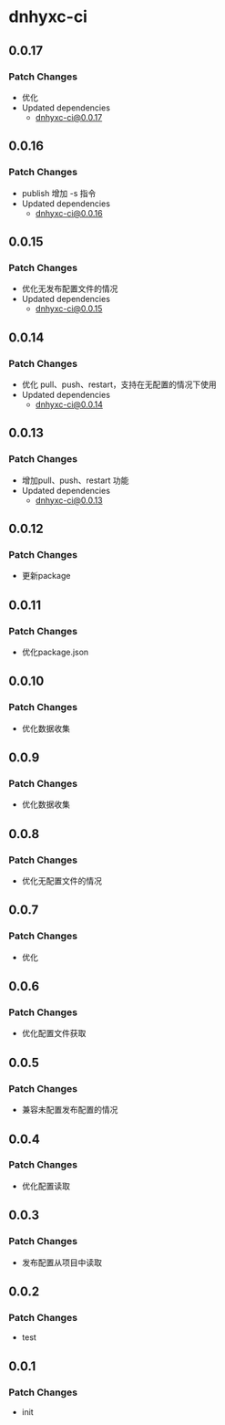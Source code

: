 # dnhyxc-ci

## 0.0.17

### Patch Changes

- 优化
- Updated dependencies
  - dnhyxc-ci@0.0.17

## 0.0.16

### Patch Changes

- publish 增加 -s 指令
- Updated dependencies
  - dnhyxc-ci@0.0.16

## 0.0.15

### Patch Changes

- 优化无发布配置文件的情况
- Updated dependencies
  - dnhyxc-ci@0.0.15

## 0.0.14

### Patch Changes

- 优化 pull、push、restart，支持在无配置的情况下使用
- Updated dependencies
  - dnhyxc-ci@0.0.14

## 0.0.13

### Patch Changes

- 增加pull、push、restart 功能
- Updated dependencies
  - dnhyxc-ci@0.0.13

## 0.0.12

### Patch Changes

- 更新package

## 0.0.11

### Patch Changes

- 优化package.json

## 0.0.10

### Patch Changes

- 优化数据收集

## 0.0.9

### Patch Changes

- 优化数据收集

## 0.0.8

### Patch Changes

- 优化无配置文件的情况

## 0.0.7

### Patch Changes

- 优化

## 0.0.6

### Patch Changes

- 优化配置文件获取

## 0.0.5

### Patch Changes

- 兼容未配置发布配置的情况

## 0.0.4

### Patch Changes

- 优化配置读取

## 0.0.3

### Patch Changes

- 发布配置从项目中读取

## 0.0.2

### Patch Changes

- test

## 0.0.1

### Patch Changes

- init
